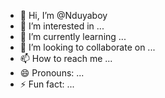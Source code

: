 - 👋 Hi, I’m @Nduyaboy
- 👀 I’m interested in ...
- 🌱 I’m currently learning ...
- 💞️ I’m looking to collaborate on ...
- 📫 How to reach me ...
- 😄 Pronouns: ...
- ⚡ Fun fact: ...

<!---
Nduyaboy/Nduyaboy is a ✨ special ✨ repository because its `README.md` (this file) appears on your GitHub profile.
You can click the Preview link to take a look at your changes.
--->

